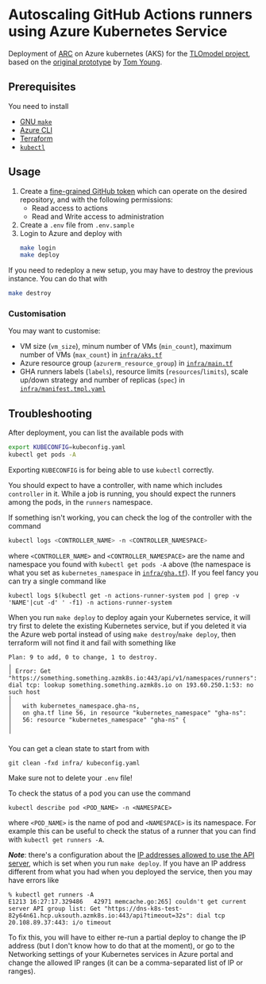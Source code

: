 # Autoscaling GitHub Actions runners using Azure Kubernetes Service

Deployment of [ARC](https://github.com/actions/actions-runner-controller) on
Azure kubernetes (AKS) for the [TLOmodel project](https://tlomodel.org), based
on the [original prototype](https://github.com/t-young31/gha-aks-prototype) by
[Tom Young](https://github.com/t-young31).

## Prerequisites

You need to install

* [GNU `make`](https://www.gnu.org/software/make/)
* [Azure CLI](https://learn.microsoft.com/en-us/cli/azure/install-azure-cli)
* [Terraform](https://www.terraform.io/)
* [`kubectl`](https://kubernetes.io/docs/reference/kubectl/)

## Usage

1. Create a [fine-grained GitHub
   token](https://github.com/settings/tokens?type=beta) which can operate on the
   desired repository, and with the following permissions:
   * Read access to actions
   * Read and Write access to administration
1. Create a `.env` file from `.env.sample`
1. Login to Azure and deploy with
   ```bash
   make login
   make deploy
   ```

If you need to redeploy a new setup, you may have to destroy the previous
instance.  You can do that with
```bash
make destroy
```

### Customisation

You may want to customise:

* VM size (`vm_size`), minum number of VMs (`min_count`), maximum number of VMs (`max_count`) in [`infra/aks.tf`](./infra/aks.tf)
* Azure resource group (`azurerm_resource_group`) in [`infra/main.tf`](./infra/main.tf)
* GHA runners labels (`labels`), resource limits (`resources`/`limits`), scale up/down strategy and number of replicas (`spec`) in [`infra/manifest.tmpl.yaml`](./infra/manifest.tmpl.yaml)

## Troubleshooting

After deployment, you can list the available pods with

```sh
export KUBECONFIG=kubeconfig.yaml
kubectl get pods -A
```

Exporting `KUBECONFIG` is for being able to use `kubectl` correctly.

You should expect to have a controller, with name which includes `controller` in
it.  While a job is running, you should expect the runners among the pods, in
the `runners` namespace.

If something isn't working, you can check the log of the controller with the command

```sh
kubectl logs <CONTROLLER_NAME> -n <CONTROLLER_NAMESPACE>
```

where `<CONTROLLER_NAME>` and `<CONTROLLER_NAMESPACE>` are the name and
namespace you found with `kubectl get pods -A` above (the namespace is what you set as `kubernetes_namespace` in [`infra/gha.tf`](./infra/gha.tf)).
If you feel fancy you can try a single command like
```
kubectl logs $(kubectl get -n actions-runner-system pod | grep -v 'NAME'|cut -d' ' -f1) -n actions-runner-system
```

When you run `make deploy` to deploy again your Kubernetes service, it will try
first to delete the existing Kubernetes service, but if you deleted it via the Azure
web portal instead of using `make destroy`/`make deploy`, then terraform will
not find it and fail with something like
```
Plan: 9 to add, 0 to change, 1 to destroy.
╷
│ Error: Get "https://something.something.azmk8s.io:443/api/v1/namespaces/runners": dial tcp: lookup something.something.azmk8s.io on 193.60.250.1:53: no such host
│
│   with kubernetes_namespace.gha-ns,
│   on gha.tf line 56, in resource "kubernetes_namespace" "gha-ns":
│   56: resource "kubernetes_namespace" "gha-ns" {
│
╵
```
You can get a clean state to start from with
```
git clean -fxd infra/ kubeconfig.yaml
```
Make sure not to delete your `.env` file!

To check the status of a pod you can use the command
```
kubectl describe pod <POD_NAME> -n <NAMESPACE>
```
where `<POD_NAME>` is the name of pod and `<NAMESPACE>` is its namespace.
For example this can be useful to check the status of a runner that you can find
with `kubectl get runners -A`.


***Note***: there's a configuration about the [IP addresses allowed to use the
API
server](https://learn.microsoft.com/en-us/azure/aks/api-server-authorized-ip-ranges),
which is set when you run `make deploy`.  If you have an IP address different
from what you had when you deployed the service, then you may have errors like
```
% kubectl get runners -A
E1213 16:27:17.329486   42971 memcache.go:265] couldn't get current server API group list: Get "https://dns-k8s-test-82y64n61.hcp.uksouth.azmk8s.io:443/api?timeout=32s": dial tcp 20.108.89.37:443: i/o timeout
```
To fix this, you will have to either re-run a partial deploy to change the IP
address (but I don't know how to do that at the moment), or go to the Networking
settings of your Kubernetes services in Azure portal and change the allowed IP
ranges (it can be a comma-separated list of IP or ranges).

